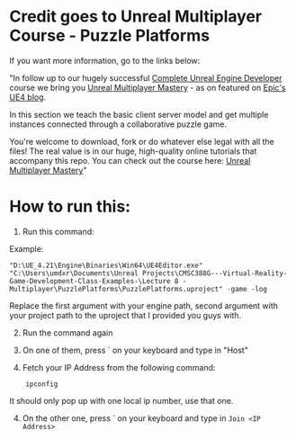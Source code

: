 # Credit goes to Unreal Multiplayer Course - Puzzle Platforms

If you want more information, go to the links below:

"In follow up to our hugely successful [Complete Unreal Engine Developer](http://gdev.tv/urcgithub) course we bring you [Unreal Multiplayer Mastery](http://gdev.tv/uemgithub) - as on featured on [Epic's UE4 blog](https://www.unrealengine.com/en-US/blog/getting-started-with-unreal-multiplayer-in-cpp).

In this section we teach the basic client server model and get multiple instances connected through a collaborative puzzle game.

You're welcome to download, fork or do whatever else legal with all the files! The real value is in our huge, high-quality online tutorials that accompany this repo. You can check out the course here: [Unreal Multiplayer Mastery](http://gdev.tv/uemgithub)"

# How to run this:

1) Run this command:

Example:
```
"D:\UE_4.21\Engine\Binaries\Win64\UE4Editor.exe" "C:\Users\umdxr\Documents\Unreal Projects\CMSC388G---Virtual-Reality-Game-Development-Class-Examples-\Lecture 8 - Multiplayer\PuzzlePlatforms\PuzzlePlatforms.uproject" -game -log
```

Replace the first argument with your engine path, second argument with your project path to the uproject that I provided you guys with.

2) Run the command again

3) On one of them, press ` on your keyboard and type in "Host"

4) Fetch your IP Address from the following command:

```
	ipconfig
```

It should only pop up with one local ip number, use that one.

4) On the other one, press ` on your keyboard and type in ```Join <IP Address>```



